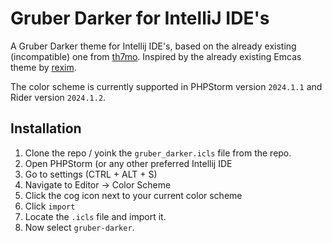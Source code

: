 # Gruber Darker for IntelliJ IDE's

A Gruber Darker theme for Intellij IDE's, based on the already existing (incompatible) one from [th7mo](https://github.com/th7mo).
Inspired by the already existing Emcas theme by [rexim](https://github.com/rexim).

The color scheme is currently supported in PHPStorm version `2024.1.1` and Rider version `2024.1.2`.

## Installation

1. Clone the repo / yoink the `gruber_darker.icls` file from the repo.
2. Open PHPStorm (or any other preferred Intellij IDE
3. Go to settings (CTRL + ALT + S)
4. Navigate to Editor -> Color Scheme
5. Click the cog icon next to your current color scheme
6. Click `import`
7. Locate the `.icls` file and import it.
8. Now select `gruber-darker`.


